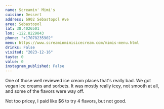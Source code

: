 ```yaml
---
name: Screamin' Mimi's
cuisine: Dessert
address: 6902 Sebastopol Ave
area: Sebastopol
lat: 38.4026501
lon: -122.8229843
phone: "+17078235902"
menu: https://www.screaminmimisicecream.com/mimis-menu.html
drinks: False
visited: "2023-12-16"
taste: 0
value: 0
instagram_published: False
---
```


One of those well reviewed ice cream places that's really bad. We got vegan ice creams and sorbets. It was mostly really icey, not smooth at all, and some of the flavors were way off.

Not too pricey, I paid like $6 to try 4 flavors, but not good.
